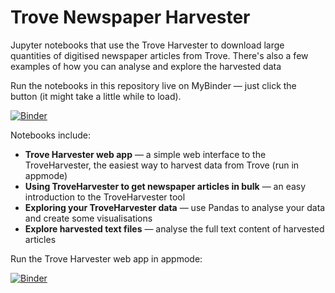 # Trove Newspaper Harvester

Jupyter notebooks that use the Trove Harvester to download large quantities of digitised newspaper articles from Trove. There's also a few examples of how you can analyse and explore the harvested data

Run the notebooks in this repository live on MyBinder — just click the button (it might take a little while to load).

[![Binder](https://mybinder.org/badge_logo.svg)](https://mybinder.org/v2/gh/GLAM-Workbench/trove-newspaper-harvester/master)

Notebooks include:

* **Trove Harvester web app** — a simple web interface to the TroveHarvester, the easiest way to harvest data from Trove (run in appmode)
* **Using TroveHarvester to get newspaper articles in bulk** — an easy introduction to the TroveHarvester tool
* **Exploring your TroveHarvester data** — use Pandas to analyse your data and create some visualisations
* **Explore harvested text files** — analyse the full text content of harvested articles

Run the Trove Harvester web app in appmode:

[![Binder](https://mybinder.org/badge_logo.svg)](https://mybinder.org/v2/gh/https%3A%2F%2Fmybinder.org%2Fv2%2Fgh%2FGLAM-Workbench%2Ftrove-newspaper-harvester/master?urlpath=%2Fapps%2Fnewspaper_harvester_app.ipynb)


